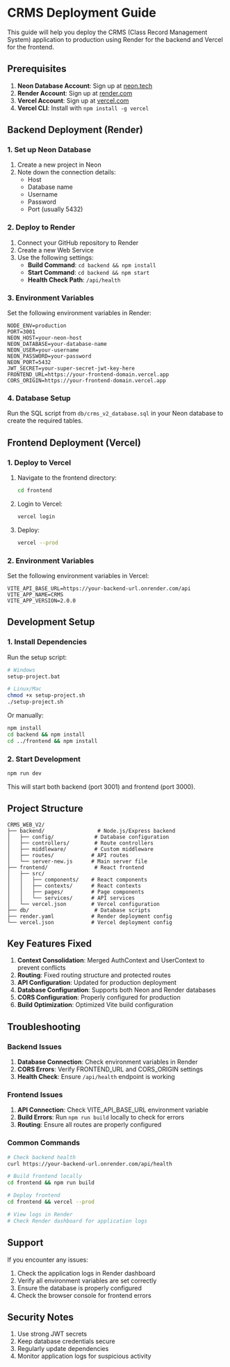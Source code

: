 # CRMS Deployment Guide

This guide will help you deploy the CRMS (Class Record Management System) application to production using Render for the backend and Vercel for the frontend.

## Prerequisites

1. **Neon Database Account**: Sign up at [neon.tech](https://neon.tech)
2. **Render Account**: Sign up at [render.com](https://render.com)
3. **Vercel Account**: Sign up at [vercel.com](https://vercel.com)
4. **Vercel CLI**: Install with `npm install -g vercel`

## Backend Deployment (Render)

### 1. Set up Neon Database

1. Create a new project in Neon
2. Note down the connection details:
   - Host
   - Database name
   - Username
   - Password
   - Port (usually 5432)

### 2. Deploy to Render

1. Connect your GitHub repository to Render
2. Create a new Web Service
3. Use the following settings:
   - **Build Command**: `cd backend && npm install`
   - **Start Command**: `cd backend && npm start`
   - **Health Check Path**: `/api/health`

### 3. Environment Variables

Set the following environment variables in Render:

```
NODE_ENV=production
PORT=3001
NEON_HOST=your-neon-host
NEON_DATABASE=your-database-name
NEON_USER=your-username
NEON_PASSWORD=your-password
NEON_PORT=5432
JWT_SECRET=your-super-secret-jwt-key-here
FRONTEND_URL=https://your-frontend-domain.vercel.app
CORS_ORIGIN=https://your-frontend-domain.vercel.app
```

### 4. Database Setup

Run the SQL script from `db/crms_v2_database.sql` in your Neon database to create the required tables.

## Frontend Deployment (Vercel)

### 1. Deploy to Vercel

1. Navigate to the frontend directory:
   ```bash
   cd frontend
   ```

2. Login to Vercel:
   ```bash
   vercel login
   ```

3. Deploy:
   ```bash
   vercel --prod
   ```

### 2. Environment Variables

Set the following environment variables in Vercel:

```
VITE_API_BASE_URL=https://your-backend-url.onrender.com/api
VITE_APP_NAME=CRMS
VITE_APP_VERSION=2.0.0
```

## Development Setup

### 1. Install Dependencies

Run the setup script:
```bash
# Windows
setup-project.bat

# Linux/Mac
chmod +x setup-project.sh
./setup-project.sh
```

Or manually:
```bash
npm install
cd backend && npm install
cd ../frontend && npm install
```

### 2. Start Development

```bash
npm run dev
```

This will start both backend (port 3001) and frontend (port 3000).

## Project Structure

```
CRMS_WEB_V2/
├── backend/                 # Node.js/Express backend
│   ├── config/             # Database configuration
│   ├── controllers/        # Route controllers
│   ├── middleware/         # Custom middleware
│   ├── routes/            # API routes
│   └── server-new.js      # Main server file
├── frontend/               # React frontend
│   ├── src/
│   │   ├── components/    # React components
│   │   ├── contexts/      # React contexts
│   │   ├── pages/         # Page components
│   │   └── services/      # API services
│   └── vercel.json        # Vercel configuration
├── db/                     # Database scripts
├── render.yaml            # Render deployment config
└── vercel.json            # Vercel deployment config
```

## Key Features Fixed

1. **Context Consolidation**: Merged AuthContext and UserContext to prevent conflicts
2. **Routing**: Fixed routing structure and protected routes
3. **API Configuration**: Updated for production deployment
4. **Database Configuration**: Supports both Neon and Render databases
5. **CORS Configuration**: Properly configured for production
6. **Build Optimization**: Optimized Vite build configuration

## Troubleshooting

### Backend Issues

1. **Database Connection**: Check environment variables in Render
2. **CORS Errors**: Verify FRONTEND_URL and CORS_ORIGIN settings
3. **Health Check**: Ensure `/api/health` endpoint is working

### Frontend Issues

1. **API Connection**: Check VITE_API_BASE_URL environment variable
2. **Build Errors**: Run `npm run build` locally to check for errors
3. **Routing**: Ensure all routes are properly configured

### Common Commands

```bash
# Check backend health
curl https://your-backend-url.onrender.com/api/health

# Build frontend locally
cd frontend && npm run build

# Deploy frontend
cd frontend && vercel --prod

# View logs in Render
# Check Render dashboard for application logs
```

## Support

If you encounter any issues:

1. Check the application logs in Render dashboard
2. Verify all environment variables are set correctly
3. Ensure the database is properly configured
4. Check the browser console for frontend errors

## Security Notes

1. Use strong JWT secrets
2. Keep database credentials secure
3. Regularly update dependencies
4. Monitor application logs for suspicious activity
